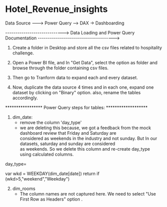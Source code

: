# Hotel_Revenue_insights



Data Source ---> Power Query --> DAX -> Dashboarding

-----------------------------> Data Loading and Power Query Documentation -------------------------------------->


1. Create a folder in Desktop and store all the csv files related to hospitality challenge.

2. Open a Power BI file, and In "Get Data", select the option as folder and browse through the folder containing csv files.

3. Then go to Tranform data to expand each and every dataset.

4. Now, duplicate the data source 4 times and in each one, expand one dataset by clicking on "Binary" option. also, rename 
   the tables accordingly.


*****************  Power Query steps for tables:  *******************
1. dim_date:
	- remove the column 'day_type'
	- we are deleting this because, we got a feedback from the mock dashboard review that Friday and Saturday are           
	  considered as weekends in the industry and not sunday. But In our datasets, saturday and sunday are considered           
	  as weekends. So we delete this column and re-create day_type using calculated columns.


day_type=
 
 var wkd = WEEKDAY(dim_date[date])
 return if (wkd>5,"weekend","Weekday")


2. dim_rooms
	- The column names are not captured here. We need to select "Use First Row as Headers" option .
